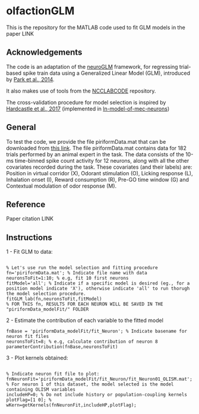 # olfactionGLM

This is the repository for the MATLAB code used to fit GLM models in the paper LINK

## Acknowledgements 
The code is an adaptation of the [neuroGLM](https://github.com/pillowlab/neuroGLM) framework, for regressing trial-based spike train data using a Generalized Linear Model (GLM), introduced by [Park et al., 2014](https://pillowlab.princeton.edu/pubs/abs_ParkI_NN14.html).

It also makes use of tools from the [NCCLABCODE](https://github.com/pillowlab/DRD/tree/ddb2683d95fa4887156204ff472028ddd1dbb44b/ncclabcode) repository.

The cross-validation procedure for model selection is inspired by [Hardcastle et al., 2017](https://www.cell.com/neuron/fulltext/S0896-6273(17)30237-4) (implemented in [ln-model-of-mec-neurons](https://github.com/GiocomoLab/ln-model-of-mec-neurons))

## General
To test the code, we provide the file piriformData.mat that can be downloaded from [this link](https://figshare.com/articles/dataset/piriformData_mat/25944577). The file piriformData.mat contains data for 182 trials performed by an animal expert in the task. The data consists of the 10-ms time-binned spike count activity for 12 neurons, along with all the other covariates recorded during the task. These covariates (and their labels) are: Position in virtual corridor (X), Odorant stimulation (O), Licking response (L), Inhalation onset (I), Reward consumption (R), Pre-GO time window (G) and Contextual modulation of odor response (M).

## Reference
Paper citation LINK

## Instructions 

1 - Fit GLM to data:

```

% Let's use run the model selection and fitting procedure
fn='piriformData.mat'; % Indicate file name with data
neuronsToFit=1:10; % e.g, fit 10 first neurons
fitModel='all'; % Indicate if a specific model is desired (eg., for a position model indicate 'X'), otherwise indicate 'all' to run thorugh the model selection procedure.
fitGLM_lab(fn,neuronsToFit,fitModel)
% FOR THIS fn, RESULTS FOR EACH NEURON WILL BE SAVED IN THE "piriformData_modelFit/" FOLDER

```

2 - Estimate the contribution of each variable to the fitted model

```
fnBase = 'piriformData_modelFit/fit_Neuron'; % Indicate basename for neuron fit files
neuronsToFit=8; % e.g, calculate contribution of neuron 8
parameterContribution(fnBase,neuronsToFit)

```

3 - Plot kernels obtained:

```

% Indicate neuron fit file to plot:
fnNeuronFit='piriformData_modelFit/fit_Neuron/fit_Neuron01_OLISM.mat'; % For neuron 1 of this dataset, the model selected is the model containing OLISM variables
includeHP=0; % Do not include history or population-coupling kernels
plotFlag=[1 0]; % 
wKern=getKernels(fnNeuronFit,includeHP,plotFlag);

```
